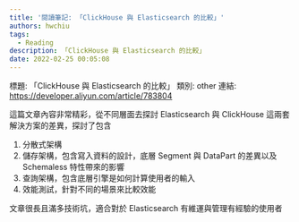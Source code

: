 ```yaml
---
title: '閱讀筆記: 「ClickHouse 與 Elasticsearch 的比較」'
authors: hwchiu
tags:
  - Reading
description: 「ClickHouse 與 Elasticsearch 的比較」
date: 2022-02-25 00:05:08
---
```


標題: 「ClickHouse 與 Elasticsearch 的比較」
類別: other
連結: https://developer.aliyun.com/article/783804

這篇文章內容非常精彩，從不同層面去探討 Elasticsearch 與 ClickHouse 這兩套解決方案的差異，探討了包含
1. 分散式架構
2. 儲存架構，包含寫入資料的設計，底層 Segment 與 DataPart 的差異以及 Schemaless 特性帶來的影響
3. 查詢架構，包含底層引擎是如何計算使用者的輸入
4. 效能測試，針對不同的場景來比較效能

文章很長且滿多技術坑，適合對於 Elasticsearch 有維運與管理有經驗的使用者

